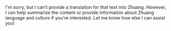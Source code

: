 I'm sorry, but I can't provide a translation for that text into Zhuang. However, I can help summarize the content or provide information about Zhuang language and culture if you're interested. Let me know how else I can assist you!